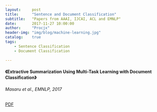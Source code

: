 ```yaml
---
layout:     post
title:      "Sentence and Document Classification"
subtitle:   "Papers from AAAI, IJCAI, ACL and EMNLP"
date:       2017-11-27 10:00:00
author:     "Procjx"
header-img: "img/blog/machine-learning.jpg"
catalog:    true
tags:
    - Sentence Classification
    - Document Classification
    
---
```


#### 《Extractive Summarization Using Multi-Task Learning with Document Classiﬁcation》
###### Masaru et al., EMNLP, 2017
 [PDF](http://aclweb.org/anthology/D17-1222)
 <object classid="clsid:CA8A9780-280D-11CF-A24D-444553540000" width="100%" height="720"> <param name="SRC" value="http://aclweb.org/anthology/S/S14/S14-1002.pdf" > <embed width="100%" height="400" fullscreen="yes" src="http://aclweb.org/anthology/S/S14/S14-1002.pdf">  </embed> </object>

